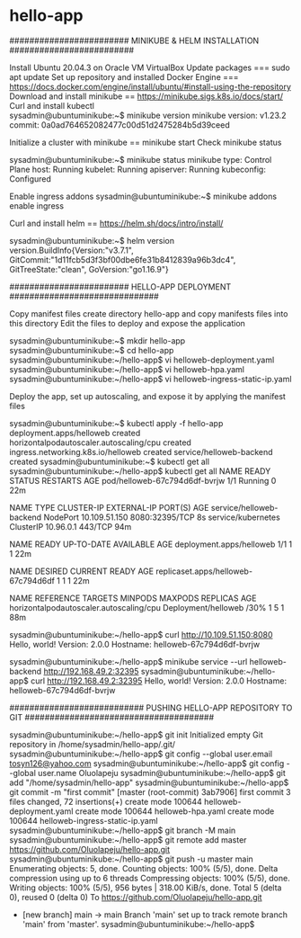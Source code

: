 # hello-app
######################## MINIKUBE & HELM INSTALLATION #########################

Install Ubuntu 20.04.3 on Oracle VM VirtualBox
Update packages === sudo apt update
Set up repository and installed Docker Engine === https://docs.docker.com/engine/install/ubuntu/#install-using-the-repository
Download and install minikube == https://minikube.sigs.k8s.io/docs/start/
Curl and install kubectl  
sysadmin@ubuntuminikube:~$ minikube version
minikube version: v1.23.2
commit: 0a0ad764652082477c00d51d2475284b5d39ceed

Initialize a cluster with minikube == minikube start
Check minikube status

sysadmin@ubuntuminikube:~$ minikube status
minikube
type: Control Plane
host: Running
kubelet: Running
apiserver: Running
kubeconfig: Configured

Enable ingress addons
sysadmin@ubuntuminikube:~$ minikube addons enable ingress

Curl and install helm == https://helm.sh/docs/intro/install/ 

sysadmin@ubuntuminikube:~$ helm version
version.BuildInfo{Version:"v3.7.1", GitCommit:"1d11fcb5d3f3bf00dbe6fe31b8412839a96b3dc4", GitTreeState:"clean", GoVersion:"go1.16.9"}


######################## HELLO-APP DEPLOYMENT ##############################

Copy manifest files
create directory hello-app and copy manifests files into this directory
Edit the files to deploy and expose the application

sysadmin@ubuntuminikube:~$ mkdir hello-app
sysadmin@ubuntuminikube:~$ cd hello-app
sysadmin@ubuntuminikube:~/hello-app$ vi helloweb-deployment.yaml
sysadmin@ubuntuminikube:~/hello-app$ vi helloweb-hpa.yaml
sysadmin@ubuntuminikube:~/hello-app$ vi helloweb-ingress-static-ip.yaml

Deploy the app, set up autoscaling, and expose it by applying the manifest files 

sysadmin@ubuntuminikube:~$ kubectl apply -f hello-app
deployment.apps/helloweb created
horizontalpodautoscaler.autoscaling/cpu created
ingress.networking.k8s.io/helloweb created
service/helloweb-backend created
sysadmin@ubuntuminikube:~$ kubectl get all
sysadmin@ubuntuminikube:~/hello-app$ kubectl get all
NAME                            READY   STATUS    RESTARTS   AGE
pod/helloweb-67c794d6df-bvrjw   1/1     Running   0          22m

NAME                       TYPE        CLUSTER-IP      EXTERNAL-IP   PORT(S)          AGE
service/helloweb-backend   NodePort    10.109.51.150   <none>        8080:32395/TCP   8s
service/kubernetes         ClusterIP   10.96.0.1       <none>        443/TCP          94m

NAME                       READY   UP-TO-DATE   AVAILABLE   AGE
deployment.apps/helloweb   1/1     1            1           22m

NAME                                  DESIRED   CURRENT   READY   AGE
replicaset.apps/helloweb-67c794d6df   1         1         1       22m

NAME                                      REFERENCE             TARGETS         MINPODS   MAXPODS   REPLICAS   AGE
horizontalpodautoscaler.autoscaling/cpu   Deployment/helloweb   <unknown>/30%   1         5         1          88m

sysadmin@ubuntuminikube:~/hello-app$ curl http://10.109.51.150:8080
Hello, world!
Version: 2.0.0
Hostname: helloweb-67c794d6df-bvrjw

sysadmin@ubuntuminikube:~/hello-app$ minikube service --url helloweb-backend
http://192.168.49.2:32395
sysadmin@ubuntuminikube:~/hello-app$ curl http://192.168.49.2:32395
Hello, world!
Version: 2.0.0
Hostname: helloweb-67c794d6df-bvrjw


########################### PUSHING HELLO-APP REPOSITORY TO GIT ######################################

sysadmin@ubuntuminikube:~/hello-app$ git init
Initialized empty Git repository in /home/sysadmin/hello-app/.git/
sysadmin@ubuntuminikube:~/hello-app$ git config --global user.email tosyn126@yahoo.com
sysadmin@ubuntuminikube:~/hello-app$  git config --global user.name Oluolapeju
sysadmin@ubuntuminikube:~/hello-app$ git add "/home/sysadmin/hello-app"
sysadmin@ubuntuminikube:~/hello-app$ git commit -m "first commit"
[master (root-commit) 3ab7906] first commit
 3 files changed, 72 insertions(+)
 create mode 100644 helloweb-deployment.yaml
 create mode 100644 helloweb-hpa.yaml
 create mode 100644 helloweb-ingress-static-ip.yaml
sysadmin@ubuntuminikube:~/hello-app$ git branch -M main
sysadmin@ubuntuminikube:~/hello-app$ git remote add master https://github.com/Oluolapeju/hello-app.git
sysadmin@ubuntuminikube:~/hello-app$ git push -u master main
Enumerating objects: 5, done.
Counting objects: 100% (5/5), done.
Delta compression using up to 6 threads
Compressing objects: 100% (5/5), done.
Writing objects: 100% (5/5), 956 bytes | 318.00 KiB/s, done.
Total 5 (delta 0), reused 0 (delta 0)
To https://github.com/Oluolapeju/hello-app.git
 * [new branch]      main -> main
Branch 'main' set up to track remote branch 'main' from 'master'.
sysadmin@ubuntuminikube:~/hello-app$







